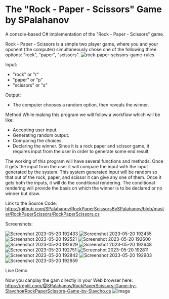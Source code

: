 # The "Rock - Paper - Scissors" Game by SPalahanov

A console-based C# implementation of the "Rock - Paper - Scissors" game.

Rock - Paper - Scissors is a simple two player game, where you and your oponent (the computer) simultaneously chose one of the following three options: "rock", "paper", "scissors".
![rock-paper-scissors-game-rules](https://github.com/SPalahanov/RockPaperScissorsBySPalahanov/assets/133794658/56dce846-0983-46e0-847e-da4ad0ca3e82)


Input:
   - "rock" or "r"
   - "paper" or "p"
   - "scissors" or "s"

Output:
   - The computer chooses a random option, then reveals the winner.


Method
While making this program we will follow a workflow which will be like:
   - Accepting user input.
   - Generating random output.
   - Comparing the choices.
   - Declaring the winner.
Since it is a rock paper and scissor game, it requires input from the user in order to generate some end result.

The working of this program will have several functions and methods. Once it gets the input from the user it will compare the input with the input generated by the system. This system generated input will be random so that out of the rock, paper, and scissor it can give any one of them. Once it gets both the inputs, it will do the conditional rendering. The conditional rendering will provide the basis on which the winner is to be declared or no winner but draw.


Link to the Source Code:
https://github.com/SPalahanov/RockPaperScissorsBySPalahanov/blob/master/RockPaperScissors/RockPaperScissors.cs


Screenshots:

![Screenshot 2023-05-20 192433](https://github.com/SPalahanov/RockPaperScissorsBySPalahanov/assets/133794658/972bac92-6352-416a-973b-d160eee1f0b8)
![Screenshot 2023-05-20 192455](https://github.com/SPalahanov/RockPaperScissorsBySPalahanov/assets/133794658/d5261f5f-a0c4-42a6-9e06-9c43f766f7e9)
![Screenshot 2023-05-20 192521](https://github.com/SPalahanov/RockPaperScissorsBySPalahanov/assets/133794658/61818354-42eb-478b-bc11-1d1e379398b3)
![Screenshot 2023-05-20 192600](https://github.com/SPalahanov/RockPaperScissorsBySPalahanov/assets/133794658/3a3462fe-01da-4487-966d-a268b8974c1f)
![Screenshot 2023-05-20 192629](https://github.com/SPalahanov/RockPaperScissorsBySPalahanov/assets/133794658/046642d1-ebf9-4c3f-b9c1-7dc7e1cf299d)
![Screenshot 2023-05-20 192648](https://github.com/SPalahanov/RockPaperScissorsBySPalahanov/assets/133794658/d5e28ac2-75bd-4548-a7e7-7e26b09b1063)
![Screenshot 2023-05-20 192751](https://github.com/SPalahanov/RockPaperScissorsBySPalahanov/assets/133794658/638a9e68-d544-4efa-9140-7fea5e90373e)
![Screenshot 2023-05-20 192811](https://github.com/SPalahanov/RockPaperScissorsBySPalahanov/assets/133794658/ea9ff6bd-f0b7-497d-acc5-13e5fd4bffa9)
![Screenshot 2023-05-20 192842](https://github.com/SPalahanov/RockPaperScissorsBySPalahanov/assets/133794658/6006fbfb-ec66-4f69-91dc-98c19d1db182)
![Screenshot 2023-05-20 192903](https://github.com/SPalahanov/RockPaperScissorsBySPalahanov/assets/133794658/06ccfbaf-6288-461c-8965-12177beed561)
![Screenshot 2023-05-20 192959](https://github.com/SPalahanov/RockPaperScissorsBySPalahanov/assets/133794658/a3576b32-ec25-4bf1-b852-c653b88d3f70)


Live Demo

Now you canplay the gam directly in your Web browser here:
https://replit.com/@SPalahanov/RockPaperScissors-Game-by-Slavcho#RockPaperScissors-Game-by-Slavcho.cs
![image](https://github.com/SPalahanov/RockPaperScissorsBySPalahanov/assets/133794658/fdd178e5-56fa-43fa-9f5d-5d4417717af9)

